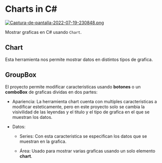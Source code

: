 # Charts in C#

[![Captura-de-pantalla-2022-07-19-230848.png](https://i.postimg.cc/CL3fBcp8/Captura-de-pantalla-2022-07-19-230848.png)](https://postimg.cc/N5x0Z7MG)

Mostrar graficas en C# usando ```Chart```.

## Chart
Esta herramienta nos permite mostrar datos en distintos tipos de grafica.

## GroupBox
El proyecto permite modificar caracteristicas usando **botones** o un **comboBox** de graficas dividas en dos partes:

- Apariencia: La herramienta chart cuenta con multiples caracteristicas a modificar esteticamente, pero en este proyecto solo se cambia la visivilidad de las leyendas y el titulo y el tipo de grafica en el que se muestran los datos.

- Datos: 

	- Series: Con esta caracteristica se especifican los datos que se muestran en la grafica.

	- Área: Usado para mostrar varias graficas usando un solo elemento **chart**.

